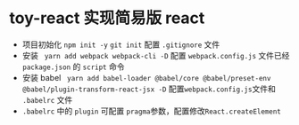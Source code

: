 # toy-react 实现简易版 react

- 项目初始化 `npm init -y` `git init` 配置 `.gitignore` 文件
- 安装 ` yarn add webpack webpack-cli -D` 配置 `webpack.config.js` 文件已经 `package.json` 的 `script` 命令
- 安装 babel ` yarn add babel-loader @babel/core @babel/preset-env @babel/plugin-transform-react-jsx -D` 配置`webpack.config.js`文件和 `.babelrc` 文件
- `.babelrc` 中的 `plugin` 可配置 `pragma`参数，配置修改`React.createElement`
